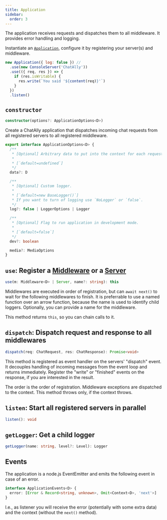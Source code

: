 ```yaml
---
title: Application
sidebar:
  order: 3
---
```


The application receives requests and dispatches them to all middleware. It provides error handling and logging.

Instantiate an [`Application`](/reference/core/application), configure it by registering your server(s) and middleware.

```js
new Application({ log: false }) //
  .use(new ConsoleServer('ChatAlly'))
  .use(({ req, res }) => {
    if (res.isWritable) {
      res.write(`You said '${content(req)}'`)
    }
  })
  .listen()
```

## `constructor`

```typescript
constructor(options?: ApplicationOptions<D>)
```

Create a ChatAlly application that dispatches incoming chat requests from all registered servers to all registered middleware.

```typescript
export interface ApplicationOptions<D> {
  /**
   * [Optional] Arbitrary data to put into the context for each request.
   *
   * [`default=undefined`]
   */
  data?: D

  /**
   * [Optional] Custom logger.
   *
   * [`default=new BaseLogger()`]
   * If you want to turn of logging use `NoLogger` or `false`.
   */
  log?: false | LoggerOptions | Logger

  /**
   * [Optional] Flag to run application in development mode.
   *
   * [`default=false`]
   */
  dev?: boolean

  media?: MediaOptions
}
```

## `use`: Register a [Middleware](/reference/core/middleware) or a [Server](/reference/core/server)

```typescript
use(m: Middleware<D> | Server, name?: string): this
```

Middlewares are executed in order of registration, but can `await next()` to wait for the following middlewares to finish. It is preferrable to use a named function over an arrow function, because the name is used to identify child loggers. Optionally, you can provide a name for the middleware.

This method returns `this`, so you can chain calls to it.

## `dispatch`: Dispatch request and response to all middlewares

```typescript
dispatch(req: ChatRequest, res: ChatResponse): Promise<void>
```

This method is registered as event handler on the servers' "dispatch" event. It decouples handling of incoming messages from the event loop and returns immediately. Register the "write" or "finished" events on the response, if you are interested in the result.

The order is the order of registration. Middleware exceptions are dispatched to the context. This method throws only, if the context throws.

## `listen`: Start all registered servers in parallel

```typescript
listen(): void
```

## `getLogger`: Get a child logger

```typescript
getLogger(name: string, level?: Level): Logger
```

## Events

The application is a node.js EventEmitter and emits the following event in case of an error.

```typescript
interface ApplicationEvents<D> {
  error: [Error & Record<string, unknown>, Omit<Context<D>, 'next'>]
}
```

I.e., as listener you will receive the error (potentially with some extra data) and the context (without the `next()` method).
